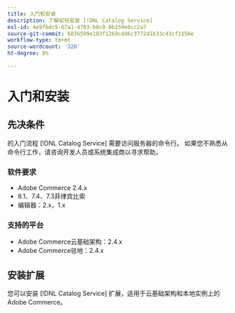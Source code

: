 ```yaml
---
title: 入门和安装
description: 了解如何安装 [!DNL Catalog Service]
exl-id: 4e9fbdc9-67a1-4703-b8c0-8b159e0cc2a7
source-git-commit: 683b599e183f1269cdd6c3772d1b33c43cf1156e
workflow-type: tm+mt
source-wordcount: '320'
ht-degree: 0%

---
```


# 入门和安装

## 先决条件

的入门流程 [!DNL Catalog Service] 需要访问服务器的命令行。 如果您不熟悉从命令行工作，请咨询开发人员或系统集成商以寻求帮助。

### 软件要求

- Adobe Commerce 2.4.x
- 8.1、7.4、7.3菲律宾比索
- 编辑器：2.x，1.x

### 支持的平台

- Adobe Commerce云基础架构：2.4.x
- Adobe Commerce驻地：2.4.x

## 安装扩展

您可以安装 [!DNL Catalog Service] 扩展，适用于云基础架构和本地实例上的Adobe Commerce。

的 [!DNL Catalog Service] 随编辑器密钥一起安装，这些密钥已链接到商务帐户 [马吉德](https://developer.adobe.com/commerce/marketplace/guides/sellers/profile-personal/#field-descriptions) 在注册过程中提供。 在初始安装时，编辑器会使用这些键 [!DNL Adobe Commerce]，或者在以前未将编辑器键保存到 `auth.json` 文件。

请参阅 [获取您的身份验证密钥](https://devdocs.magento.com/guides/v2.4/install-gde/prereq/connect-auth.html) 有关获取编辑器键的更多信息。

### Adobe Commerce云基础架构

使用此方法安装 [!DNL Catalog Service] 扩展。

1. 打开 `<Commerce_root>/composer.json` 文件，并更新 `require` 部分如下：

   ```json
   "require": {
    "magento/composer-root-update-plugin": "^2.0.2",
    "magento/magento-cloud-metapackage": ">=2.4.5 <2.4.6",
    "magento/saas-export": "^101.4.0",
    "magento/commerce-data-export": "^101.3.1",
    "magento/commerce-data-export-ee": "^101.3.1",
    "magento/services-id": "^3.0.1",
    "magento/services-connector": "1.2.1"
    }
   ```

1. 在本地测试新配置并更新依赖项：

   ```bash
   composer update
   ```

   命令会更新所有依赖项。

1. 提交并推送更改，以便 `composer.json` 和 `composer.lock`.

### 本地

使用此方法安装 [!DNL Catalog Service] 内部部署实例的扩展。

1. 打开 `<Commerce_root>/composer.json` 文件，并更新 `require` 部分如下：

   ```json
   "require": {
     "magento/magento-cloud-metapackage": ">=2.4.3 <2.4.4",
     "magento/composer-root-update-plugin": "~1.1",
     "magento/saas-export": "^101.3.1",
     "magento/commerce-data-export": "^101.2.4",    
     "magento/commerce-data-export-ee": "^101.2.4",
     "magento/services-id": "^3.0.0",
     "magento/services-connector": "1.2.1"
   }
   ```

1. 更新依赖项并安装扩展：

   ```bash
   composer update
   ```

   命令会更新所有依赖项。

1. 升级Adobe Commerce:

   ```bash
   bin/magento setup:upgrade
   ```

1. 清除缓存：

   ```bash
   bin/magento cache:clean
   ```

## 配置目录导出

安装后 [!DNL Catalog Service]，则必须配置 [Commerce Services Connector](../landing/saas.md) 指定API密钥并选择SaaS数据空间。

要确保目录导出正常运行，请执行以下操作：

- 确认 [cron作业](https://experienceleague.adobe.com/docs/commerce-operations/configuration-guide/cli/configure-cron-jobs.html) 正在运行。
- 验证 [索引器](https://experienceleague.adobe.com/docs/commerce-operations/configuration-guide/cli/manage-indexers.html) 正在运行。
- 确保 `Catalog Attributes Feed`, `Product Feed`, `Product Overrides Feed`和 `Product Variant Feed` 索引器设置为 `Update by Schedule`.

## [!DNL Catalog Service] 演示

请观看此视频以了解 [!DNL Catalog Service] 安装和测试：

>[!VIDEO](https://video.tv.adobe.com/v/3409390?quality=12&learn=on)
